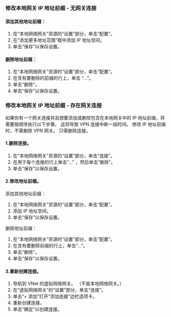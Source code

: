 ### <a name="noconnection"></a>修改本地网关 IP 地址前缀 - 无网关连接

#### <a name="to-add-additional-address-prefixes"></a>添加其他地址前缀：

1. 在“本地网络网关”资源的“设置”部分，单击“配置”。
2. 在“添加更多地址范围”框中添加 IP 地址空间。
3. 单击“保存”以保存设置。

#### <a name="to-remove-address-prefixes"></a>删除地址前缀：

1. 在“本地网络网关”资源的“设置”部分，单击“配置”。
2. 在含有要删除的前缀的行上，单击 “...”。
3. 单击“删除”。
4. 单击“保存”以保存设置。

### <a name="withconnection"></a>修改本地网关 IP 地址前缀 - 存在网关连接

如果你有一个网关连接并且想要添加或删除包含在本地网关中的 IP 地址前缀，将需要按顺序执行以下步骤。 这将导致 VPN 连接中断一段时间。 修改 IP 地址前缀时，不需删除 VPN 网关。 只需删除连接。

#### <a name="1-remove-the-connection"></a>1.删除连接。

1. 在“本地网络网关”资源的“设置”部分，单击“连接”。
2. 在用于每个连接的行上单击“...” ，然后单击“删除”。
3. 单击“保存”以保存设置。

#### <a name="2-modify-the-address-prefixes"></a>2.修改地址前缀。

添加其他地址前缀：

1. 在“本地网络网关”资源的“设置”部分，单击“配置”。
2. 添加 IP 地址空间。
3. 单击“保存”以保存设置。

删除地址前缀：

1. 在“本地网络网关”资源的“设置”部分，单击“配置”。
2. 在含有要删除前缀的行上，单击“...”。
3. 单击“删除”。
4. 单击“保存”以保存设置。

#### <a name="3-recreate-the-connection"></a>3.重新创建连接。

1. 导航到 VNet 的虚拟网络网关。 （不是本地网络网关。）
2. 在“虚拟网络网关”的“设置”部分，单击“连接”。
3. 单击“+ 添加”打开“添加连接”边栏选项卡。
4. 重新创建连接。
5. 单击“确定”以创建连接。